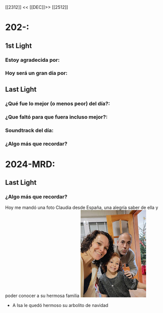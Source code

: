 [[2312]] << [[DEC]]>> [[2512]]
# 202-:

## 1st Light

### Estoy agradecida por:


### Hoy será un gran día por:


## Last Light

### ¿Qué fue lo mejor (o menos peor) del día?:


### ¿Que faltó para que fuera incluso mejor?:


### Soundtrack del día:


### ¿Algo más que recordar?



# 2024-MRD:
## Last Light
### ¿Algo más que recordar?
Hoy me mandó una foto Claudia desde España, una alegría saber de ella y poder conocer a su hermosa familia 
[![](photos/2024-12-24_google-photo_101436.jpg)](https://photos.google.com/lr/photo/AKD7cQKk0bd1h3-Aboz-xCUe9k8dtSo38aqjQfq2W6H6bpqyM8l117EJxxkuFQXfypQ1v3w21mTgGVAswInUrh3h9trWBdHCXQ) 

- A Isa le quedó hermoso su arbolito de navidad 
